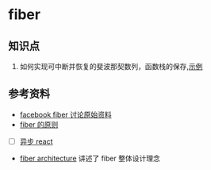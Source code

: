 # fiber

## 知识点
1. 如何实现可中断并恢复的斐波那契数列，函数栈的保存,[示例](http://jsbin.com/muzaxehedi/edit?js,console)
  


## 参考资料
* [facebook fiber 讨论原始资料](https://www.facebook.com/groups/2003630259862046/permalink/2054053404819731) 
* [fiber 的原则](https://github.com/facebook/react/issues/7942)
* [ ] [异步 react](https://gist.github.com/acdlite/f31becd03e2f5feb9b4b22267a58bc1f?fbclid=IwAR3pSSlGCCXqYhdEkGdl_l0zWEMFzap2mRkNbVmPeL7gIleevjKO13Nqw1k)
* [fiber architecture](https://github.com/acdlite/react-fiber-architecture) 讲述了 fiber 整体设计理念
